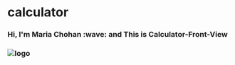 ﻿# calculator

<h3>Hi, I'm Maria Chohan :wave: and This is Calculator-Front-View<h3>

![logo](https://github.com/MariaAhmedChohan/Calculator/blob/main/images/Front%20view.jpg)


